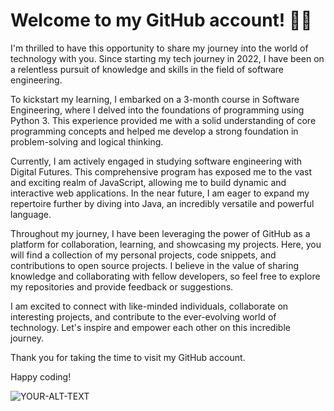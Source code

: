 # Welcome to my GitHub account! 👩‍💻

I'm thrilled to have this opportunity to share my journey into the world of technology with you. Since starting my tech journey in 2022, I have been on a relentless pursuit of knowledge and skills in the field of software engineering.

To kickstart my learning, I embarked on a 3-month course in Software Engineering, where I delved into the foundations of programming using Python 3. This experience provided me with a solid understanding of core programming concepts and helped me develop a strong foundation in problem-solving and logical thinking.

Currently, I am actively engaged in studying software engineering with Digital Futures. This comprehensive program has exposed me to the vast and exciting realm of JavaScript, allowing me to build dynamic and interactive web applications. In the near future, I am eager to expand my repertoire further by diving into Java, an incredibly versatile and powerful language.

Throughout my journey, I have been leveraging the power of GitHub as a platform for collaboration, learning, and showcasing my projects. Here, you will find a collection of my personal projects, code snippets, and contributions to open source projects. I believe in the value of sharing knowledge and collaborating with fellow developers, so feel free to explore my repositories and provide feedback or suggestions.

I am excited to connect with like-minded individuals, collaborate on interesting projects, and contribute to the ever-evolving world of technology. Let's inspire and empower each other on this incredible journey.

Thank you for taking the time to visit my GitHub account.

Happy coding!

<picture>
 <source media="(prefers-color-scheme: dark)" srcset="https://www.clipartmax.com/png/small/27-276717_clients-are-also-welcome-to-provide-all-of-their-own-steaming-coffee.png">
 <source media="(prefers-color-scheme: light)" srcset="https://www.clipartmax.com/png/small/27-276717_clients-are-also-welcome-to-provide-all-of-their-own-steaming-coffee.png">
 <img alt="YOUR-ALT-TEXT" src="https://www.clipartmax.com/png/small/27-276717_clients-are-also-welcome-to-provide-all-of-their-own-steaming-coffee.png">
</picture>
